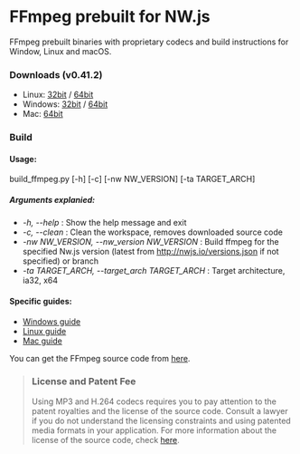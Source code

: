 # FFmpeg prebuilt for NW.js


FFmpeg prebuilt binaries with proprietary codecs and build instructions for Window, Linux and macOS.


### Downloads (v0.41.2)
- Linux: [32bit](https://github.com/iteufel/nwjs-ffmpeg-prebuilt/releases/download/0.41.2/0.41.2-linux-ia32.zip) / [64bit](https://github.com/iteufel/nwjs-ffmpeg-prebuilt/releases/download/0.41.2/0.41.2-linux-x64.zip)
- Windows: [32bit](https://github.com/iteufel/nwjs-ffmpeg-prebuilt/releases/download/0.41.2/0.41.2-win-ia32.zip) / [64bit](https://github.com/iteufel/nwjs-ffmpeg-prebuilt/releases/download/0.41.2/0.41.2-win-x64.zip)
- Mac: [64bit](https://github.com/iteufel/nwjs-ffmpeg-prebuilt/releases/download/0.41.2/0.41.2-osx-x64.zip)

### Build

#### Usage:

build_ffmpeg.py [-h] [-c] [-nw NW_VERSION] [-ta TARGET_ARCH]
##### Arguments explanied:

-  *-h, --help* : Show the help message and exit
-  *-c, --clean* : Clean the workspace, removes downloaded source code
-  *-nw NW_VERSION, --nw_version NW_VERSION* : Build ffmpeg for the specified Nw.js version (latest from http://nwjs.io/versions.json if not specified) or branch
-  *-ta TARGET_ARCH, --target_arch TARGET_ARCH* : Target architecture, ia32, x64

#### Specific guides:

- [Windows guide](guides/build_windows.md)
- [Linux guide](guides/build_linux.md)
- [Mac guide](guides/build_mac.md)

You can get the FFmpeg source code from [here](https://chromium.googlesource.com/chromium/third_party/ffmpeg).

>### License and Patent Fee
> Using MP3 and H.264 codecs requires you to pay attention to the patent royalties and the license of the source code. Consult a lawyer if you do not understand the licensing constraints and using patented media formats in your application. For more information about the license of the source code, check [here](https://chromium.googlesource.com/chromium/third_party/ffmpeg.git/+/master/CREDITS.chromium).
